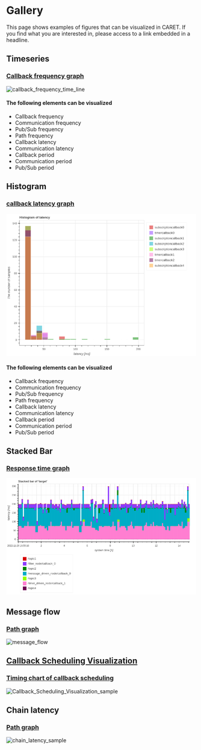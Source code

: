 # Gallery

This page shows examples of figures that can be visualized in CARET.
If you find what you are interested in, please access to a link embedded in a headline.

## Timeseries

### [Callback frequency graph](./visualization/frequency/index.md)

![callback_frequency_time_line](./imgs/callback_frequency_time_line.png)

#### The following elements can be visualized

- Callback frequency
- Communication frequency
- Pub/Sub frequency
- Path frequency
- Callback latency
- Communication latency
- Callback period
- Communication period
- Pub/Sub period

## Histogram

### [callback latency graph](./visualization/latency/index.md)

![callback_latency_histogram](./imgs/callback_latency_histogram.png)

#### The following elements can be visualized

- Callback frequency
- Communication frequency
- Pub/Sub frequency
- Path frequency
- Callback latency
- Communication latency
- Callback period
- Communication period
- Pub/Sub period

## Stacked Bar

### [Response time graph](./visualization/path/response_time.md)

![response_time_stacked_bar_all](./imgs/response_time_stacked_bar_all.png)

## Message flow

### [Path graph](./visualization/path/message_flow.md)

![message_flow](./imgs/message_flow_sample.png)

## [Callback Scheduling Visualization](./visualization/scheduling/callback.md)

### [Timing chart of callback scheduling](./visualization/scheduling/callback.md)

![Callback_Scheduling_Visualization_sample](./visualization/imgs/callback_scheduling_executor.png)

## Chain latency

### [Path graph](./visualization/path/chain_latency.md)

![chain_latency_sample](./imgs/chain_latency_sample.png)
